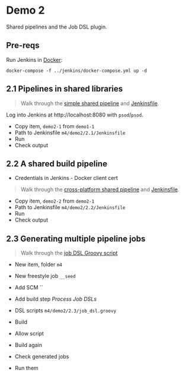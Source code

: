 # Demo 2

Shared pipelines and the Job DSL plugin.

## Pre-reqs

Run Jenkins in [Docker](https://www.docker.com/products/docker-desktop):

```
docker-compose -f ../jenkins/docker-compose.yml up -d
```

## 2.1 Pipelines in shared libraries

> Walk through the [simple shared pipeline](../shared-library/vars/simplePipeline.groovy) and  [Jenkinsfile](2.1/Jenkinsfile).

Log into Jenkins at http://localhost:8080 with `psod`/`psod`.

- Copy item, `demo2-1` from `demo1-1`
- Path to Jenkinsfile `m4/demo2/2.1/Jenkinsfile`
- Run
- Check output

## 2.2 A shared build pipeline

- Credentials in Jenkins - Docker client cert

> Walk through the [cross-platform shared pipeline](../shared-library/vars/crossPlatformBuild.groovy) and  [Jenkinsfile](2.2/Jenkinsfile).

- Copy item, `demo2-2` from `demo2-1`
- Path to Jenkinsfile `m4/demo2/2.2/Jenkinsfile`
- Run
- Check output

## 2.3 Generating multiple pipeline jobs

> Walk through the [job DSL Groovy script](2.3/job_dsl.groovy)

- New item, folder `m4`
- New freestyle job `__seed`
- Add SCM ``
- Add build step _Process Job DSLs_
- DSL scripts `m4/demo2/2.3/job_dsl.groovy`

- Build
- Allow script
- Build again

- Check generated jobs
- Run them